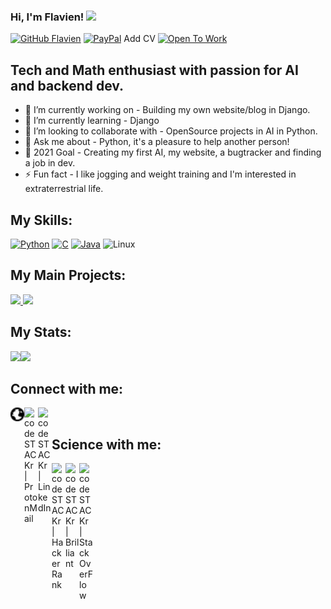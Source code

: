 ### Hi, I'm Flavien! <img src="https://media.giphy.com/media/hvRJCLFzcasrR4ia7z/giphy.gif" width="25px">
[![GitHub Flavien](https://img.shields.io/github/followers/flavienChamay?label=follow&style=social)](https://github.com/flavienChamay)
[![PayPal](https://img.shields.io/badge/PayPal-MyPayPalMe-green?style=flat&logo=PayPal)](https://www.paypal.com/paypalme/flavienChamay)
Add CV
[![Open To Work](https://img.shields.io/badge/OpenToWork-YES-red?style=flat&logo?logo=data:freesvg.org/img/1492285637.png)]([linkedin])

## Tech and Math enthusiast with passion for AI and backend dev.
- 🔭 I’m currently working on - Building my own website/blog in Django.
- 🌱 I’m currently learning - Django
- 👯 I’m looking to collaborate with - OpenSource projects in AI in Python.
- 💬 Ask me about - Python, it's a pleasure to help another person!
- 🥅 2021 Goal - Creating my first AI, my website, a bugtracker and finding a job in dev.
- ⚡ Fun fact - I like jogging and weight training and I'm interested in extraterrestrial life.

## My Skills:
[![Python](https://img.shields.io/badge/-Python-000?&logo=python)](https://github.com/flavienChamay?tab=repositories&q=&type=&language=python)
[![C](https://img.shields.io/badge/-C-000?&logo=C)](https://github.com/flavienChamay?tab=repositories&q=&type=&language=c)
[![Java](https://img.shields.io/badge/-Java-000?&logo=Java&logoColor=007396)](https://github.com/flavienChamay?tab=repositories&q=&type=&language=java)
![Linux](https://img.shields.io/badge/-Linux-000?&logo=Linux&logoColor=FCC624)

## My Main Projects:
<a href="https://github.com/flavienChamay/Simple-Blockchain">
<img height="150px" src="https://github-readme-stats.vercel.app/api/pin/?username=flavienChamay&repo=Simple-Blockchain&theme=algolia&show_icons=true" />
</a>
<a href="https://github.com/flavienChamay/PyTacToe">
<img height="150px" src="https://github-readme-stats.vercel.app/api/pin/?username=flavienChamay&repo=PyTacToe&theme=algolia&show_icons=true" />
</a>

## My Stats:
<a href="https://github.com/flavienChamay?tab=repositories"><img height="165px" src="https://github-readme-stats.vercel.app/api?username=flavienChamay&count_private=true&include_all_commits=true&theme=algolia&show_icons=true" /><!-- wi*quL3fcV --><img height="165px" src="https://github-readme-stats.vercel.app/api/top-langs/?username=flavienChamay&layout=compact&theme=algolia" /></a>

## Connect with me:
[<img align="left" alt="codeSTACKr.com" width="22px" src="https://raw.githubusercontent.com/iconic/open-iconic/master/svg/globe.svg" />][website]
[<img align="left" alt="codeSTACKr | ProtonMail" width="22px" src="https://simpleicons.org/icons/protonmail.svg" />][protonmail]
[<img align="left" alt="codeSTACKr | LinkedIn" width="22px" src="https://cdn.jsdelivr.net/npm/simple-icons@v3/icons/linkedin.svg" />][linkedin]
<br />
## Science with me:
[<img align="left" alt="codeSTACKr | HackerRank" width="22px" src="https://cdn.jsdelivr.net/npm/simple-icons@v3/icons/hackerrank.svg" />][hackerrank]
[<img align="left" alt="codeSTACKr | Brilliant" width="22px" src="https://upload.wikimedia.org/wikipedia/en/8/81/Brilliant_Logo.svg" />][brilliant]
[<img align="left" alt="codeSTACKr | StackOverFlow" width="22px" src="https://cdn.jsdelivr.net/npm/simple-icons@v3/icons/stackoverflow.svg" />][stackoverflow]
<br />

<!-- Optional if you have blogs -->
<!-- ## Latest blog posts: -->
<!-- BLOG-POST-LIST:START -->
<!-- BLOG-POST-LIST:END -->

<!-- This section you create this variables that are used above -->
[website]: https://duckduckgo.com
[linkedin]: https://www.linkedin.com/in/flavien-chamay-836804204
[protonmail]: mailto:flavien.chamay@protonmail.com
[hackerrank]: https://www.hackerrank.com/flavien_chamay
[brilliant]: https://brilliant.org/profile/flavien-kmc04m/about/
[stackoverflow]: https://stackoverflow.com/users/7347010/flavien-chamay?tab=profile
